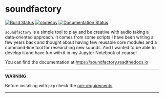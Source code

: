 # soundfactory
[![Build Status](https://travis-ci.org/babaMar/soundfactory.svg?branch=development)](https://travis-ci.org/babaMar/soundfactory)
[![codecov](https://codecov.io/gl/babaMar/soundfactory/branch/development/graph/badge.svg)](https://codecov.io/gl/babaMar/soundfactory)
[![Documentation Status](https://readthedocs.org/projects/soundfactory/badge/?version=latest)](https://soundfactory.readthedocs.io/en/latest/?badge=latest)

`soundfactory` is a simple tool to play and be creative with audio taking a data-oriented approach.
It comes from some scripts I have been writing a few years back and thought about
having few reusable core modules and a command-line tool for researching new sounds.
And I wanted to be able to develop it and have fun with it in my Jupyter Notebook of course!

You can find the documentation at https://soundfactory.readthedocs.io


---
**WARNING**

Before installing with `pip` check the [pre-requirements](https://soundfactory.readthedocs.io/en/latest/installation.html#prerequisites)

---

